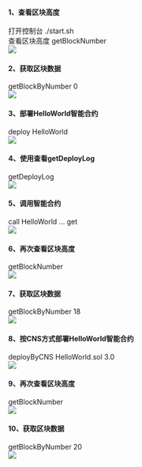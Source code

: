 #### 1、查看区块高度 ####
打开控制台  ./start.sh  
查看区块高度 getBlockNumber  
![](https://github.com/2019-scut-practical-training-team/webank/blob/master/day1/%E7%A7%A6%E5%8D%8E/image/1.png)
#### 2、获取区块数据 ####
getBlockByNumber 0  
![](https://github.com/2019-scut-practical-training-team/webank/blob/master/day1/%E7%A7%A6%E5%8D%8E/image/2.png)
#### 3、部署HelloWorld智能合约 ####
deploy HelloWorld  
![](https://github.com/2019-scut-practical-training-team/webank/blob/master/day1/%E7%A7%A6%E5%8D%8E/image/3.png)
#### 4、使用查看getDeployLog ####
getDeployLog  
![](https://github.com/2019-scut-practical-training-team/webank/blob/master/day1/%E7%A7%A6%E5%8D%8E/image/4.png)
#### 5、调用智能合约 ####
call HelloWorld ... get  
![](https://github.com/2019-scut-practical-training-team/webank/blob/master/day1/%E7%A7%A6%E5%8D%8E/image/5.png)
#### 6、再次查看区块高度 ####
getBlockNumber  
![](https://github.com/2019-scut-practical-training-team/webank/blob/master/day1/%E7%A7%A6%E5%8D%8E/image/6.png)
#### 7、获取区块数据 ####
getBlockByNumber 18  
![](https://github.com/2019-scut-practical-training-team/webank/blob/master/day1/%E7%A7%A6%E5%8D%8E/image/7.png)
#### 8、按CNS方式部署HelloWorld智能合约 ####
deployByCNS HelloWorld.sol 3.0  
![](https://github.com/2019-scut-practical-training-team/webank/blob/master/day1/%E7%A7%A6%E5%8D%8E/image/8.png)
#### 9、再次查看区块高度 ####
getBlockNumber  
![](https://github.com/2019-scut-practical-training-team/webank/blob/master/day1/%E7%A7%A6%E5%8D%8E/image/9.png)
#### 10、获取区块数据 ####
getBlockByNumber 20  
![](https://github.com/2019-scut-practical-training-team/webank/blob/master/day1/%E7%A7%A6%E5%8D%8E/image/10.png)